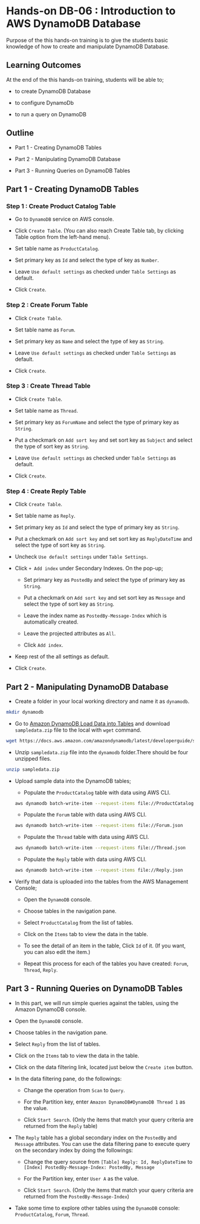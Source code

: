 # Hands-on DB-06 : Introduction to AWS DynamoDB Database

Purpose of the this hands-on training is to give the students basic knowledge of how to create and manipulate DynamoDB Database.

## Learning Outcomes

At the end of the this hands-on training, students will be able to;

- to create DynamoDB Database

- to configure DynamoDb

- to run a query on DynamoDB

## Outline

- Part 1 - Creating DynamoDB Tables

- Part 2 - Manipulating DynamoDB Database

- Part 3 - Running Queries on DynamoDB Tables

## Part 1 - Creating DynamoDB Tables

### Step 1 : Create Product Catalog Table

- Go to `DynamoDB` service on AWS console.

- Click `Create Table`. (You can also reach Create Table tab, by clicking Table option from the left-hand menu).

- Set table name as `ProductCatalog`.

- Set primary key as `Id` and select the type of key as `Number`.

- Leave `Use default settings` as checked under `Table Settings` as default.

- Click `Create`.

### Step 2 : Create Forum Table

- Click `Create Table`.

- Set table name as `Forum`.

- Set primary key as `Name` and select the type of key as `String`.

- Leave `Use default settings` as checked under `Table Settings` as default.

- Click `Create`.

### Step 3 : Create Thread Table

- Click `Create Table`.

- Set table name as `Thread`.

- Set primary key as `ForumName` and select the type of primary key as `String`.

- Put a checkmark on `Add sort key` and set sort key as `Subject` and select the type of sort key as `String`.

- Leave `Use default settings` as checked under `Table Settings` as default.

- Click `Create`.

### Step 4 : Create Reply Table

- Click `Create Table`.

- Set table name as `Reply`.

- Set primary key as `Id` and select the type of primary key as `String`.

- Put a checkmark on `Add sort key` and set sort key as `ReplyDateTime` and select the type of sort key as `String`.

- Uncheck `Use default settings` under `Table Settings`.

- Click `+ Add index` under Secondary Indexes. On the pop-up;

  - Set primary key as `PostedBy` and select the type of primary key as `String`.

  - Put a checkmark on `Add sort key` and set sort key as `Message` and select the type of sort key as `String`.

  - Leave the index name as `PostedBy-Message-Index` which is automatically created.

  - Leave the projected attributes as `All`.

  - Click `Add index`.

- Keep rest of the all settings as default.

- Click `Create`.

## Part 2 - Manipulating DynamoDB Database

- Create a folder in your local working directory and name it as `dynamodb`.

```bash
mkdir dynamodb
```

- Go to [Amazon DynamoDB Load Data into Tables](https://docs.aws.amazon.com/amazondynamodb/latest/developerguide/SampleData.LoadData.html) and download `sampledata.zip` file to the local with `wget` command.

```bash
wget https://docs.aws.amazon.com/amazondynamodb/latest/developerguide/samples/sampledata.zip
```

- Unzip `sampledata.zip` file into the `dynamodb` folder.There should be four unzipped files.

```bash
unzip sampledata.zip
```

- Upload sample data into the DynamoDB tables;

  - Populate the `ProductCatalog` table with data using AWS CLI.

  ```bash
  aws dynamodb batch-write-item --request-items file://ProductCatalog.json
  ```

  - Populate the `Forum` table with data using AWS CLI.

  ```bash
  aws dynamodb batch-write-item --request-items file://Forum.json
  ```

  - Populate the `Thread` table with data using AWS CLI.

  ```bash
  aws dynamodb batch-write-item --request-items file://Thread.json
  ```

  - Populate the `Reply` table with data using AWS CLI.

  ```bash
  aws dynamodb batch-write-item --request-items file://Reply.json
  ```

- Verify that data is uploaded into the tables from the AWS Management Console;

  - Open the `DynamoDB` console.

  - Choose tables in the navigation pane.

  - Select `ProductCatalog` from the list of tables.

  - Click on the `Items` tab to view the data in the table.

  - To see the detail of an item in the table, Click `Id` of it. (If you want, you can also edit the item.)

  - Repeat this process for each of the tables you have created: `Forum`, `Thread`, `Reply`.

## Part 3 - Running Queries on DynamoDB Tables

- In this part, we will run simple queries against the tables, using the Amazon DynamoDB console.

- Open the `DynamoDB` console.

- Choose tables in the navigation pane.

- Select `Reply` from the list of tables.

- Click on the `Items` tab to view the data in the table.

- Click on the data filtering link, located just below the `Create item` button.

- In the data filtering pane, do the followings:

  - Change the operation from `Scan` to `Query`.

  - For the Partition key, enter `Amazon DynamoDB#DynamoDB Thread 1` as the value.

  - Click `Start Search`. (Only the items that match your query criteria are returned from the `Reply` table)

- The `Reply` table has a global secondary index on the `PostedBy` and `Message` attributes. You can use the data filtering pane to execute query on the secondary index by doing the followings:

  - Change the query source from `[Table] Reply: Id, ReplyDateTime` to `[Index] PostedBy-Message-Index: PostedBy, Message`

  - For the Partition key, enter `User A` as the value.

  - Click `Start Search`. (Only the items that match your query criteria are returned from the `PostedBy-Message-Index`)

- Take some time to explore other tables using the `DynamoDB` console: `ProductCatalog`, `Forum`, `Thread`.
